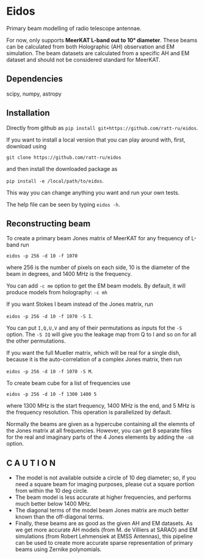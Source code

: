 # Eidos
Primary beam modelling of radio telescope antennae.

For now, only supports **MeerKAT L-band out to 10° diameter**. These beams can be calculated from both Holographic (AH) observation and EM simulation. The beam datasets are calculated from a specific AH and EM dataset and should not be considered standard for MeerKAT.

## Dependencies
scipy, numpy, astropy

## Installation
Directly from github as `pip install git+https://github.com/ratt-ru/eidos`.

If you want to install a local version that you can play around with, first, download using 

`git clone https://github.com/ratt-ru/eidos`  

and then install the downloaded package as 

`pip install -e /local/path/to/eidos`. 

This way you can change anything you want and run your own tests.

The help file can be seen by typing `eidos -h`.

## Reconstructing beam
To create a primary beam Jones matrix of MeerKAT for any frequency of L-band run

`eidos -p 256 -d 10 -f 1070` 

where 256 is the number of pixels on each side, 10 is the diameter of the beam in degrees, and 1400 MHz is the frequency. 

You can add `-c me` option to get the EM beam models. By default, it will produce models from holography: `-c mh` 

If you want Stokes I beam instead of the Jones matrix, run 

`eidos -p 256 -d 10 -f 1070 -S I`.

You can put `I,Q,U,V` and any of their permutations as inputs fot the `-S` option. The `-S IQ` will give you the leakage map from Q to I and so on for all the other permutations.

If you want the full Mueller matrix, which will be real for a single dish, because it is the auto-correlation of a complex Jones matrix, then run 

`eidos -p 256 -d 10 -f 1070 -S M`.

To create beam cube for a list of frequencies use 

`eidos -p 256 -d 10 -f 1300 1400 5` 

where 1300 MHz is the start frequency, 1400 MHz is the end, and 5 MHz is the frequency resolution. This operation is parallelized by default.

Normally the beams are given as a hypercube containing all the elemnts of the Jones matrix at all frequencies. However, you can get 8 separate files for the real and imaginary parts of the 4 Jones elements by adding the `-o8` option.

## C A U T I O N

* The model is not available outside a circle of 10 deg diameter; so, if you need a square beam for imaging purposes, please cut a square portion from within the 10 deg circle.
* The beam model is less accurate at higher frequencies, and performs much better below 1400 MHz.
* The diagonal terms of the model beam Jones matrix are much better known than the off-diagonal terms.
* Finally, these beams are as good as the given AH and EM datasets. As we get more accurate AH models (from M. de Villiers at SARAO) and EM simulations (from Robert Lehmensiek at EMSS Antennas), this pipeline can be used to create more accurate sparse representation of primary beams using Zernike polynomials.
